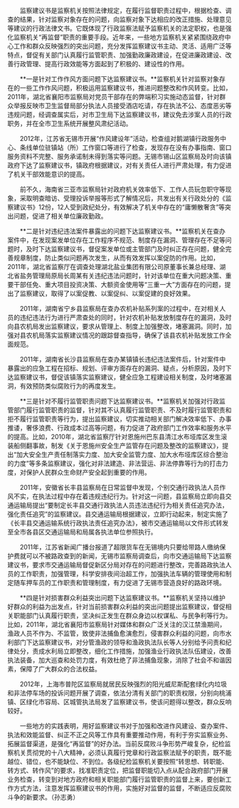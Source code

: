 　　监察建议书是监察机关按照法律规定，在履行监督职责过程中，根据检查、调查的结果，针对监察对象存在的问题，向监察对象下达相应的改正措施、处理意见等建议的行政法律文书。它既体现了行政监察法赋予监察机关的法定职权，也是强化监察机关“再监督”职责的重要手段。近年来，一些地方监察机关紧紧围绕政府中心工作和群众反映强烈的突出问题，充分发挥监察建议书主动、灵活、适用广泛等特点，督促有关部门认真履行监管职责、加强勤政廉政建设，在促进廉政建设、改善行政管理、提高行政效能等方面起到了积极的、建设性的作用。

　　**一是针对工作作风方面问题下达监察建议书。**监察机关针对监察对象存在的一些工作作风问题，积极运用监察建议书，推进问题整改和作风转变。比如，2011年，湖北省襄阳市监察局对党员干部存在的弊端积习实施动态监督，针对群众举报反映市卫生监督局部分执法人员接受酒店吃请，存在执法不公、态度恶劣等违规问题，经调查属实后，对市卫生局下达监察建议书，建议免去涉案人员的行政职务，并在全市卫生系统开展整风肃纪活动。

　　2012年，江苏省无锡市开展“作风建设年”活动，检查组对鹅湖镇行政服务中心、条线单位驻镇站（所）工作窗口等进行了检查，发现存在没有办事指南、窗口服务资料不完整、服务承诺制未得到落实等问题。无锡市锡山区监察局及时向该镇政府下达了监察建议书，镇政府根据建议，对有关责任人进行严肃处理，有力促进了机关干部效能意识的提高。

　　前不久，海南省三亚市监察局针对政府机关效率低下、工作人员玩忽职守等现象，采取明查暗访、受理投诉举报等形式了解情况后，共发出有关行政处分的《监察建议书》12份，12人受到政纪处分，有效解决了机关中存在的“庸懒散奢贪”等突出问题，促进了相关单位廉政勤政。

　　**二是针对违纪违法案件暴露出的问题下达监察建议书。**监察机关在查办案件中，在发现案发单位存在工作程序不规范、制度存在漏洞、管理存在不足等问题时，及时下达监察建议书，督促案发单位或主管部门及时纠正存在问题，健全完善规章制度，防止类似问题再次发生，从而有效发挥以案促防的作用。比如，2011年，湖北省监察厅在调查处理湖北盐业集团有限公司原董事长兼总经理、湖北省盐务管理局原局长周某有关违纪违法问题时，针对该单位在重大问题决策、重要干部任免、重大项目投资决策、大额资金使用等“三重一大”方面存在的问题，提出了监察建议，取得了以案促教、以案促纠、以案促建的良好效果。

　　2011年，湖南省宁乡县监察局在查办农机补贴系列案的过程中，在对相关人员的违纪违法行为进行严肃查处的同时，针对农机补贴发放制度存在的漏洞，及时向县农机局发出监察建议，要求从管理上、制度上加强整改，堵塞漏洞。同时，加强对县农机局落实监察建议情况的跟踪督查指导，确保了该县农机补贴发放工作全面规范。

　　2011年，湖南省长沙县监察局在查办某镇镇长违纪违法案件后，针对案件中暴露出的应急工程在招标、规划、评审方面存在的漏洞、疑点，分析原因，及时下达监察建议书，督促该镇落实监察建议，健全应急工程建设相关制度，及时堵塞漏洞，有效预防类似腐败行为的再度发生。

　　**三是针对不履行监管职责问题下达监察建议书。**监察机关加强对行政监管部门履行监管职责的监督，针对其不认真履行监管职责、不及时履行监管职责和拒不履行监管职责等行为，提出监察建议，切实推动相关部门解决效率低下、办事推诿，奢侈浪费、行政成本过高等问题，有力促进了政府部门工作效率和服务水平的提高。比如，2010年，湖北省监察厅针对恩施州巴东县清江水布垭库区发生滚装船侧翻事故，制发《关于恩施州安全生产监管存在问题及整改的监察建议》，提出“加大安全生产责任制落实力度、加大安全监管力度、加大水布垭库区综合整治的力度”等多条监察建议，强化对非法建造、非法营运、非法停靠等行为的打击力度，对保护人民群众生命财产安全起到重要的作用。

　　2011年，安徽省长丰县监察局在日常监督中发现，个别交通行政执法人员作风不实，在执法过程中存在着违规违纪行为。针对这一问题，县监察局立即向县交通运输局提出“要制定长丰县交通行政执法人员违法违纪行为相关责任追究办法，强化责任追究”的监察建议。县交通运输局根据建议，立即行动起来，制定实施了《长丰县交通运输系统行政执法责任追究办法》，被市交通运输局以文件形式转发至全市各县区交通运输局和局属各执法单位参照执行。

　　2011年，江苏省新闻广播台报道了超限货车在无锡境内只要给带路人缴纳保护费就可以不被路政查到的新闻，无锡市监察局调查后，向市交通运输局下达监察建议书，要求市交通运输局督促新区分局对存在的问题进行整改，完善路政执法人员的工作职责，加强管理，科学安排夜间治超工作，加强执法车辆的管理使用和制定随车押车员的工作职责和管理制度，有力促进了无锡市营造良好的路政环境。

　　**四是针对损害群众利益突出问题下达监察建议书。**监察机关坚持以维护好群众的利益为出发点，针对当前损害群众利益的突出问题提出监察建议，督促相关职能部门认真履行职责，坚决纠正发生在群众身边以权谋私、与民争利等行为。比如，2011年，湖北省襄阳市监察局针对媒体和群众广泛关注的汉江禁渔期间，渔政人员不作为、不监管，致使非法捕鱼愈演愈烈，侵害群众利益的问题，向市水利部门下达监察建议书，对分管渔政的领导和渔政执法队长等人分别给予问责和纪律处分，责成水利局立即整改，细化工作措施，加强渔业行政执法队伍建设，改善执法装备，加大巡查和处罚力度，有效杜绝了非法捕鱼现象，消除了社会不和谐因素，保障了广大群众的合法权益。

　　2012年，上海市普陀区监察局就居民反映强烈的阳光威尼斯配套绿化内垃圾和非法停车场的投诉问题开展了调查，依法分清有关部门的职责权限，分别向桃浦镇、区绿化市容局、区城管执法局发了监察建议书，使该问题得以整改，群众反响较好。

　　一些地方的实践表明，用好监察建议书对于加强和改进作风建设、查办案件、执法和效能监督、纠正不正之风等工作具有重要推动作用，有利于夯实监察业务、拓展监督渠道，是强化“再监督”的好办法。当前反腐败斗争形势严峻复杂，纪检监察机关贯彻党的十八大精神，必须认真履行党章和行政监察法赋予的职责，既不能越位、错位，也不能缺位、不到位。各级纪检监察机关要按照“转思想、转职能、转方式、转作风”的要求，找准职责定位，把监督职能切入点从配合政府部门开展业务检查，转变到对地方政府和相关职能部门履行监管职责的监督上来，要创新工作方式方法，注意发挥监察建议书的作用，实施好对监督的监督，不断适应反腐败斗争的新要求。（孙志勇）